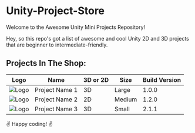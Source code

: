 # Unity-Project-Store
Welcome to the Awesome Unity Mini Projects Repository!

Hey, so this repo's got a list of awesome and cool Unity 2D and 3D projects that are beginner to intermediate-friendly.

## Projects In The Shop:
 | Logo | Name          | 3D or 2D | Size   | Build Version |
|------|---------------|----------|--------|---------------|
| ![Logo](logo.png) | Project Name 1 | 3D       | Large  | 1.0.0         |
| ![Logo](logo.png) | Project Name 2 | 2D       | Medium | 1.2.0         |
| ![Logo](logo.png) | Project Name 3 | 3D       | Small  | 2.1.1         |


✌️ Happy coding! ✌️
